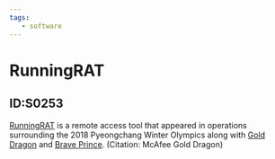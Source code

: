 ```yaml
---
tags:
   - software
---
```

# RunningRAT
## ID:S0253
[RunningRAT](/mitre/software/S0253) is a remote access tool that appeared in operations surrounding the 2018 Pyeongchang Winter Olympics along with [Gold Dragon](/mitre/software/S0249) and [Brave Prince](/mitre/software/S0252). (Citation: McAfee Gold Dragon)
